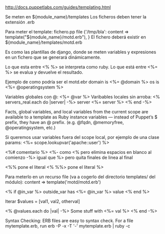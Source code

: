 http://docs.puppetlabs.com/guides/templating.html

Se meten en ${module_name}/templates
Los ficheros deben tener la extensión .erb

Para meter el template: 
fichero.pp
file {'/tmp/bla':
  content => template("${module_name}/motd.erb"),
}
El fichero deberá existir en ${module_name}/templates/motd.erb


Es como las plantillas de django, donde se meten variables y expresiones en un fichero que se generará dinámicamente.

Lo que esta entre <% %> se interpreta como ruby.
Lo que está entre <%= %> se evalua y devuelve el resultado.

Ejemplo de como podría ser el motd.ebr
domain is <%= @domain %>
os is <%= @operatingsystem %>

Variables globales con @: <%= @var %>
Varibables locales sin arroba:
<% servers_real.each do |server| -%> 
  server <%= server %>
<% end -%> 

Facts, global variables, and local variables from the current scope are available to a template as Ruby instance variables — instead of Puppet’s $ prefix, they have an @ prefix. (e.g. @fqdn, @memoryfree, @operatingsystem, etc.)

Si queremos usar variables fuera del scope local, por ejemplo de una clase params:
<%= scope.lookupvar('apache::user') %>

<%# comentario %>
<%- como <% pero elimina espacios en blanco al comienzo
-%> igual que %> pero quita finales de linea al final

<%% pone el literal <%
%%> pone el literal %>


Para meterlo en un recurso file (va a cogerlo del directorio templates/ del módulo):
content => template('motd/motd.erb')


<% if @in_var %>
  outside_var has <%= @in_var %> value
<% end %>


Iterar
$values = [val1, val2, otherval]

<% @values.each do |val| -%>
Some stuff with <%= val %>
<% end -%>

Syntax Checking: ERB files are easy to syntax check. For a file mytemplate.erb, run
erb -P -x -T '-' mytemplate.erb | ruby -c
